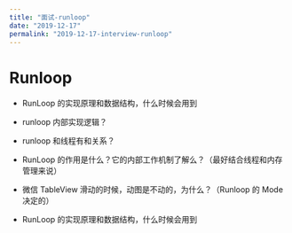 ```yaml
---
title: "面试-runloop"
date: "2019-12-17"
permalink: "2019-12-17-interview-runloop"
---
```


# Runloop

- RunLoop 的实现原理和数据结构，什么时候会用到

- runloop 内部实现逻辑？
- runloop 和线程有和关系？

- RunLoop 的作用是什么？它的内部工作机制了解么？（最好结合线程和内存管理来说）
- 微信 TableView 滑动的时候，动图是不动的，为什么？（Runloop 的 Mode 决定的）
- RunLoop 的实现原理和数据结构，什么时候会用到
